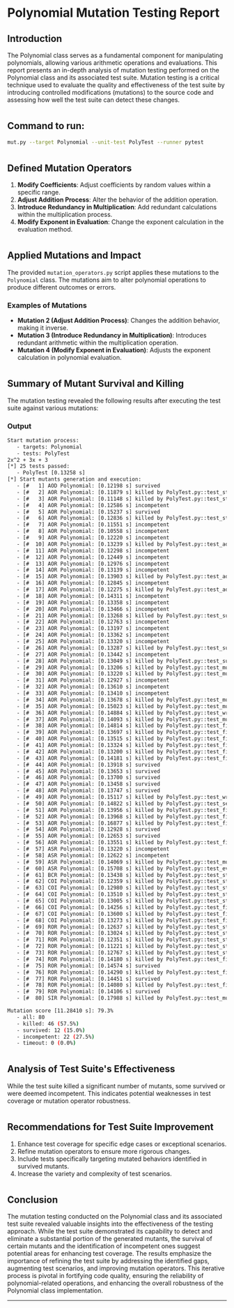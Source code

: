 # Polynomial Mutation Testing Report

## Introduction
The Polynomial class serves as a fundamental component for manipulating polynomials, allowing various arithmetic operations and evaluations. This report presents an in-depth analysis of mutation testing performed on the Polynomial class and its associated test suite. Mutation testing is a critical technique used to evaluate the quality and effectiveness of the test suite by introducing controlled modifications (mutations) to the source code and assessing how well the test suite can detect these changes.

# 

## Command to run:
``` bash
mut.py --target Polynomial --unit-test PolyTest --runner pytest
```

#

## Defined Mutation Operators
1. **Modify Coefficients**: Adjust coefficients by random values within a specific range.
2. **Adjust Addition Process**: Alter the behavior of the addition operation.
3. **Introduce Redundancy in Multiplication**: Add redundant calculations within the multiplication process.
4. **Modify Exponent in Evaluation**: Change the exponent calculation in the evaluation method.

# 

## Applied Mutations and Impact
The provided `mutation_operators.py` script applies these mutations to the `Polynomial` class. The mutations aim to alter polynomial operations to produce different outcomes or errors.


### Examples of Mutations
- **Mutation 2 (Adjust Addition Process)**: Changes the addition behavior, making it inverse.
- **Mutation 3 (Introduce Redundancy in Multiplication)**: Introduces redundant arithmetic within the multiplication operation.
- **Mutation 4 (Modify Exponent in Evaluation)**: Adjusts the exponent calculation in polynomial evaluation.

# 

## Summary of Mutant Survival and Killing
The mutation testing revealed the following results after executing the test suite against various mutations:

### Output
```bash
Start mutation process:
   - targets: Polynomial
   - tests: PolyTest
2x^2 + 3x + 3
[*] 25 tests passed:
   - PolyTest [0.13258 s]
[*] Start mutants generation and execution:
   - [#   1] AOD Polynomial: [0.12198 s] survived
   - [#   2] AOR Polynomial: [0.11879 s] killed by PolyTest.py::test_str
   - [#   3] AOR Polynomial: [0.11148 s] killed by PolyTest.py::test_str
   - [#   4] AOR Polynomial: [0.12586 s] incompetent
   - [#   5] AOR Polynomial: [0.15237 s] survived
   - [#   6] AOR Polynomial: [0.12836 s] killed by PolyTest.py::test_str
   - [#   7] AOR Polynomial: [0.11551 s] incompetent
   - [#   8] AOR Polynomial: [0.10558 s] incompetent
   - [#   9] AOR Polynomial: [0.12220 s] incompetent
   - [#  10] AOR Polynomial: [0.13239 s] killed by PolyTest.py::test_add
   - [#  11] AOR Polynomial: [0.12298 s] incompetent
   - [#  12] AOR Polynomial: [0.12449 s] incompetent
   - [#  13] AOR Polynomial: [0.12976 s] incompetent
   - [#  14] AOR Polynomial: [0.13139 s] incompetent
   - [#  15] AOR Polynomial: [0.13903 s] killed by PolyTest.py::test_add
   - [#  16] AOR Polynomial: [0.12845 s] incompetent
   - [#  17] AOR Polynomial: [0.12275 s] killed by PolyTest.py::test_add
   - [#  18] AOR Polynomial: [0.14311 s] incompetent
   - [#  19] AOR Polynomial: [0.13358 s] incompetent
   - [#  20] AOR Polynomial: [0.13466 s] incompetent
   - [#  21] AOR Polynomial: [0.13268 s] killed by PolyTest.py::test_sub
   - [#  22] AOR Polynomial: [0.12763 s] incompetent
   - [#  23] AOR Polynomial: [0.13197 s] incompetent
   - [#  24] AOR Polynomial: [0.13362 s] incompetent
   - [#  25] AOR Polynomial: [0.13320 s] incompetent
   - [#  26] AOR Polynomial: [0.13287 s] killed by PolyTest.py::test_sub
   - [#  27] AOR Polynomial: [0.13442 s] incompetent
   - [#  28] AOR Polynomial: [0.13049 s] killed by PolyTest.py::test_sub
   - [#  29] AOR Polynomial: [0.13206 s] killed by PolyTest.py::test_mul
   - [#  30] AOR Polynomial: [0.13220 s] killed by PolyTest.py::test_mul
   - [#  31] AOR Polynomial: [0.12927 s] incompetent
   - [#  32] AOR Polynomial: [0.13610 s] incompetent
   - [#  33] AOR Polynomial: [0.13410 s] incompetent
   - [#  34] AOR Polynomial: [0.13678 s] killed by PolyTest.py::test_mul
   - [#  35] AOR Polynomial: [0.15023 s] killed by PolyTest.py::test_multiplication_by_zero
   - [#  36] AOR Polynomial: [0.14884 s] killed by PolyTest.py::test_wrapper_mutated_string_representation
   - [#  37] AOR Polynomial: [0.14093 s] killed by PolyTest.py::test_mul
   - [#  38] AOR Polynomial: [0.14814 s] killed by PolyTest.py::test_first_degree_polynomial
   - [#  39] AOR Polynomial: [0.13697 s] killed by PolyTest.py::test_first_degree_polynomial
   - [#  40] AOR Polynomial: [0.13515 s] killed by PolyTest.py::test_first_degree_polynomial
   - [#  41] AOR Polynomial: [0.13324 s] killed by PolyTest.py::test_first_degree_polynomial
   - [#  42] AOR Polynomial: [0.13200 s] killed by PolyTest.py::test_first_degree_polynomial
   - [#  43] AOR Polynomial: [0.14181 s] killed by PolyTest.py::test_first_degree_polynomial
   - [#  44] AOR Polynomial: [0.13918 s] survived
   - [#  45] AOR Polynomial: [0.13653 s] survived
   - [#  46] AOR Polynomial: [0.13700 s] survived
   - [#  47] AOR Polynomial: [0.13458 s] survived
   - [#  48] AOR Polynomial: [0.13747 s] survived
   - [#  49] AOR Polynomial: [0.15117 s] killed by PolyTest.py::test_wrapper_mutated_string_representation
   - [#  50] AOR Polynomial: [0.14822 s] killed by PolyTest.py::test_second_degree_polynomial
   - [#  51] AOR Polynomial: [0.13956 s] killed by PolyTest.py::test_first_degree_polynomial
   - [#  52] AOR Polynomial: [0.13968 s] killed by PolyTest.py::test_first_degree_polynomial
   - [#  53] AOR Polynomial: [0.16877 s] killed by PolyTest.py::test_first_degree_polynomial
   - [#  54] AOR Polynomial: [0.12928 s] survived
   - [#  55] AOR Polynomial: [0.12653 s] survived
   - [#  56] AOR Polynomial: [0.13551 s] killed by PolyTest.py::test_first_degree_polynomial
   - [#  57] ASR Polynomial: [0.13220 s] incompetent
   - [#  58] ASR Polynomial: [0.12622 s] incompetent
   - [#  59] ASR Polynomial: [0.14069 s] killed by PolyTest.py::test_mul
   - [#  60] ASR Polynomial: [0.15708 s] killed by PolyTest.py::test_evaluation_at_zero
   - [#  61] BCR Polynomial: [0.13438 s] killed by PolyTest.py::test_str
   - [#  62] COI Polynomial: [0.12359 s] killed by PolyTest.py::test_str
   - [#  63] COI Polynomial: [0.12980 s] killed by PolyTest.py::test_str
   - [#  64] COI Polynomial: [0.13510 s] killed by PolyTest.py::test_str
   - [#  65] COI Polynomial: [0.13005 s] killed by PolyTest.py::test_str
   - [#  66] COI Polynomial: [0.14256 s] killed by PolyTest.py::test_first_degree_polynomial
   - [#  67] COI Polynomial: [0.13600 s] killed by PolyTest.py::test_first_degree_polynomial
   - [#  68] COI Polynomial: [0.13273 s] killed by PolyTest.py::test_first_degree_polynomial
   - [#  69] ROR Polynomial: [0.12637 s] killed by PolyTest.py::test_str
   - [#  70] ROR Polynomial: [0.13024 s] killed by PolyTest.py::test_str
   - [#  71] ROR Polynomial: [0.12351 s] killed by PolyTest.py::test_str
   - [#  72] ROR Polynomial: [0.11221 s] killed by PolyTest.py::test_str
   - [#  73] ROR Polynomial: [0.12767 s] killed by PolyTest.py::test_str
   - [#  74] ROR Polynomial: [0.14180 s] killed by PolyTest.py::test_first_degree_polynomial
   - [#  75] ROR Polynomial: [0.14574 s] survived
   - [#  76] ROR Polynomial: [0.14290 s] killed by PolyTest.py::test_first_degree_polynomial
   - [#  77] ROR Polynomial: [0.14451 s] survived
   - [#  78] ROR Polynomial: [0.14080 s] killed by PolyTest.py::test_first_degree_polynomial
   - [#  79] ROR Polynomial: [0.14106 s] survived
   - [#  80] SIR Polynomial: [0.17988 s] killed by PolyTest.py::test_mutated_wrapper_add_aor
```
```bash
Mutation score [11.28410 s]: 79.3%
   - all: 80
   - killed: 46 (57.5%)
   - survived: 12 (15.0%)
   - incompetent: 22 (27.5%)
   - timeout: 0 (0.0%)
```

# 

## Analysis of Test Suite's Effectiveness
While the test suite killed a significant number of mutants, some survived or were deemed incompetent. This indicates potential weaknesses in test coverage or mutation operator robustness.

# 

## Recommendations for Test Suite Improvement
1. Enhance test coverage for specific edge cases or exceptional scenarios.
2. Refine mutation operators to ensure more rigorous changes.
3. Include tests specifically targeting mutated behaviors identified in survived mutants.
4. Increase the variety and complexity of test scenarios.

# 

## Conclusion
The mutation testing conducted on the Polynomial class and its associated test suite revealed valuable insights into the effectiveness of the testing approach. While the test suite demonstrated its capability to detect and eliminate a substantial portion of the generated mutants, the survival of certain mutants and the identification of incompetent ones suggest potential areas for enhancing test coverage. The results emphasize the importance of refining the test suite by addressing the identified gaps, augmenting test scenarios, and improving mutation operators. This iterative process is pivotal in fortifying code quality, ensuring the reliability of polynomial-related operations, and enhancing the overall robustness of the Polynomial class implementation.


---
